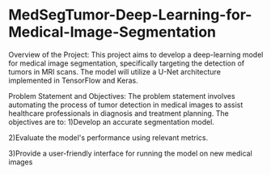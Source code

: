 # MedSegTumor-Deep-Learning-for-Medical-Image-Segmentation

Overview of the Project:
This project aims to develop a deep-learning model for medical image segmentation, specifically targeting the detection of tumors in MRI scans. The model will utilize a U-Net architecture implemented in TensorFlow and Keras.

Problem Statement and Objectives:
The problem statement involves automating the process of tumor detection in medical images to assist healthcare professionals in diagnosis and treatment planning. The objectives are to:
1)Develop an accurate segmentation model.

2)Evaluate the model's performance using relevant metrics.

3)Provide a user-friendly interface for running the model on new medical images
